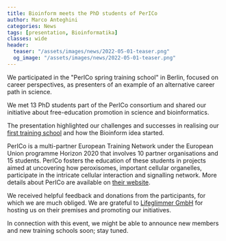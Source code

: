 ```yaml
---
title: Bioinform meets the PhD students of PerICo
author: Marco Anteghini
categories: News
tags: [presentation, Bioinformatika]
classes: wide
header:
  teaser: "/assets/images/news/2022-05-01-teaser.png"
  og_image: "/assets/images/news/2022-05-01-teaser.png"
---
```


We participated in the "PerICo spring training school" in Berlin, focused on career perspectives, as presenters of an example of an alternative career path in science.

We met 13 PhD students part of the PerICo consortium and shared our initiative about free-education promotion in science and bioinformatics. 

The presentation highlighted our challenges and successes in realising our [first training school](/training-school/bioinforming-pilot/) and how the Bioinform idea started.

PerICo is a multi-partner European Training Network under the European Union programme Horizon 2020 that involves 10 partner organisations and 15 students. PerICo fosters the education of these students in projects aimed at uncovering how peroxisomes, important cellular organelles, participate in the intricate cellular interaction and signalling network. More details about PerICo are available on [their website](https://itn-perico.eu/home/).

We received helpful feedback and donations from the participants, for which we are much obliged. We are grateful to [Lifeglimmer GmbH](https://www.lifeglimmer.com/) for hosting us on their premises and promoting our initiatives.

In connection with this event, we might be able to announce new members and new training schools soon; stay tuned.


